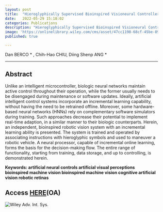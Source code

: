 ```yaml
---
layout: post
title:  "Hieroglyphically Supervised Bioinspired Visioneural Controller on Advanced Intelligent Systems Available Online"
date:   2022-05-29 15:18:02
categories: Publications
description: "Hieroglyphically Supervised Bioinspired Visioneural Controller"
image: 'https://onlinelibrary.wiley.com/cms/asset/47cc1198-68cf-45be-8918-cdb1b01b5052/aisy202200066-fig-0003-m.jpg'
published: true

---
```


Dan BERCO \* , Chih-Hao CHIU, Diing Shenp ANG \*


---

## Abstract

Unlike an intelligent microcontroller, biologic neural networks maintain active control throughout their operation, while the former usually needs to be disengaged during maintenance or software updates. Ideally, artificial intelligent control systems incorporate an incremental learning capability, without having the need to be retrained offline. Moreover, some hardware-based neural networks (HNNs) rely on complementary software simulators during training. Such approaches decrease their potential to implement real-time adaption, in a similar manner to their biologic counterparts. Herein, an independent, bioinspired robotic vision system with an incremental learning ability is presented. The system is trained and operated by associating instructions with hieroglyphic symbols and used to maneuver a robotic vehicle. A neural processor, capable of incremental online learning, forms the basis for the decision-making flow. The entire range of functionality, starting from training, data storage, and up to controlling, is demonstrated herein.

**Keywords: artificial neural controls artificial visual perceptions bioinspired machine vision bioinspired machine vision cognitive artificial vision robotic retinas**

## Access [HERE](https://onlinelibrary.wiley.com/doi/full/10.1002/aisy.202200066)(OA)

![Wiley Adv. Int. Sys.](https://onlinelibrary.wiley.com/pb-assets/journal-banners/26404567-1552645020053.jpg)

